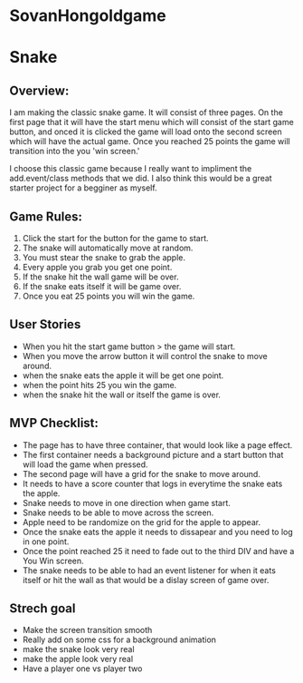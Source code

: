 # SovanHongoldgame
<h1>Snake</h1>

<h2>Overview:</h2>
I am making the classic snake game.  It will consist of three pages.  On the first page that it will have the start menu which will consist of the start game button, and onced it is clicked the game will load onto the second screen which will have the actual game.  Once you reached 25 points the game will transition into the you 'win screen.'
  
I choose this classic game because I really want to impliment the add.event/class methods that we did.  I also think this would be a great starter project for a begginer as myself.
  
  <h2>Game Rules:</h2>
  <ol>
  <li>Click the start for the button for the game to start.</li>
  <li>The snake will automatically move at random.</li>
  <li>You must stear the snake to grab the apple.</li>
  <li>Every apple you grab you get one point.</li>
  <li>If the snake hit the wall game will be over.</li>
  <li>If the snake eats itself it will be game over.</li>
  <li>Once you eat 25 points you will win the game.</li>
  </ol>
  
  <h2>User Stories</h2>
  <ul>
  <li>When you hit the start game button > the game will start.</li>
  <li>When you move the arrow button it will control the snake to move around.</li>
  <li>when the snake eats the apple it will be get one point. </li>
  <li>when the point hits 25 you win the game.</li>
  <li>when the snake hit the wall or itself the game is over.</li>
  </ul>
  
  <h2> MVP Checklist:</h2>
  <ul>
  <li>The page has to have three container, that would look like a page effect.</li>
  <li>The first container needs a background picture and a start button that will load the game when pressed.</li>
  <li>The second page will have a grid for the snake to move around.</li>
  <li>It needs to have a score counter that logs in everytime the snake eats the apple.</li>
  <li>Snake needs to move in one direction when game start. </li>
  <li>Snake needs to be able to move across the screen. </li>
  <li>Apple need to be randomize on the grid for the apple to appear.</li>
  <li>Once the snake eats the apple it needs to dissapear and you need to log in one point.</li>
  <li>Once the point reached 25 it need to fade out to the third DIV and have a You Win screen. </li>
  <li>The snake needs to be able to had an event listener for when it eats itself or hit the wall as that would be a dislay screen of game over.</li> 
  </ul>
  
  
  <h2>Strech goal </h2>
  <ul>
  <li>Make the screen transition smooth</li>
  <li>Really add on some css for a background animation</li> 
  <li>make the snake look very real</li>
  <li>make the apple look very real</li>
  <li>Have a player one vs player two</li>
  </ul>
  
  
  
  
  
  
  

